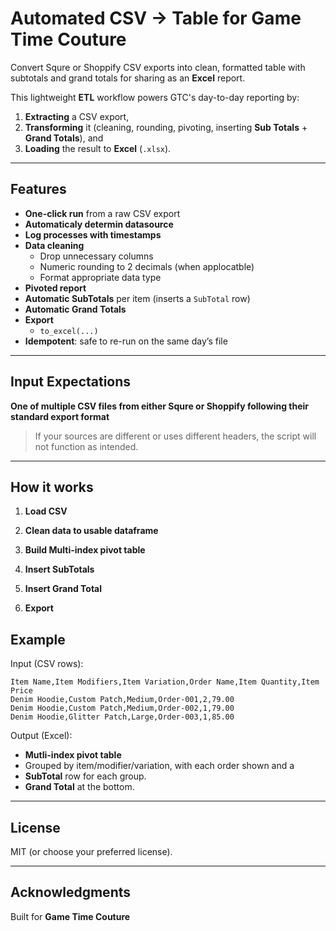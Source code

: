 # Automated CSV → Table for Game Time Couture

Convert Squre or Shoppify CSV exports into clean, formatted table with subtotals and grand totals for sharing as an **Excel** report.

This lightweight **ETL** workflow powers GTC's day-to-day reporting by:
1) **Extracting** a CSV export,  
2) **Transforming** it (cleaning, rounding, pivoting, inserting **Sub Totals** +  **Grand Totals**), and  
3) **Loading** the result to **Excel** (`.xlsx`).

---

## Features

- **One-click run** from a raw CSV export
- **Automaticaly determin datasource**
- **Log processes with timestamps**
- **Data cleaning**
  - Drop unnecessary columns
  - Numeric rounding to 2 decimals (when applocatble)
  - Format appropriate data type 
- **Pivoted report**
- **Automatic SubTotals** per item (inserts a `SubTotal` row)
- **Automatic Grand Totals**
- **Export**
  - `to_excel(...)`
- **Idempotent**: safe to re-run on the same day’s file

---

## Input Expectations

**One of multiple CSV files from either Squre or Shoppify following their standard export format**

> If your sources are different or uses different headers, the script will not function as intended.

---

## How it works

1. **Load CSV**

2. **Clean data to usable dataframe**

3. **Build Multi-index pivot table**

4. **Insert SubTotals**

5. **Insert Grand Total**

6. **Export**


## Example

Input (CSV rows):
```
Item Name,Item Modifiers,Item Variation,Order Name,Item Quantity,Item Price
Denim Hoodie,Custom Patch,Medium,Order-001,2,79.00
Denim Hoodie,Custom Patch,Medium,Order-002,1,79.00
Denim Hoodie,Glitter Patch,Large,Order-003,1,85.00
```

Output (Excel):
- **Mutli-index pivot table**
- Grouped by item/modifier/variation, with each order shown and a
- **SubTotal** row for each group.
- **Grand Total** at the bottom.

---

## License

MIT (or choose your preferred license).

---

## Acknowledgments

Built for **Game Time Couture** 
